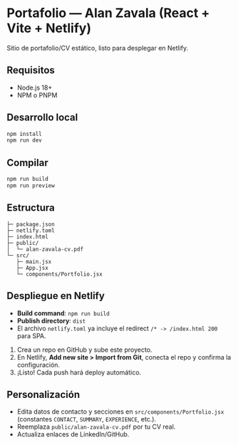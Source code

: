 # Portafolio — Alan Zavala (React + Vite + Netlify)

Sitio de portafolio/CV estático, listo para desplegar en Netlify.

## Requisitos
- Node.js 18+
- NPM o PNPM

## Desarrollo local
```bash
npm install
npm run dev
```

## Compilar
```bash
npm run build
npm run preview
```

## Estructura
```
├─ package.json
├─ netlify.toml
├─ index.html
├─ public/
│  └─ alan-zavala-cv.pdf
└─ src/
   ├─ main.jsx
   ├─ App.jsx
   └─ components/Portfolio.jsx
```

## Despliegue en Netlify
- **Build command**: `npm run build`
- **Publish directory**: `dist`
- El archivo `netlify.toml` ya incluye el redirect `/* -> /index.html 200` para SPA.

1. Crea un repo en GitHub y sube este proyecto.
2. En Netlify, **Add new site > Import from Git**, conecta el repo y confirma la configuración.
3. ¡Listo! Cada push hará deploy automático.

## Personalización
- Edita datos de contacto y secciones en `src/components/Portfolio.jsx` (constantes `CONTACT`, `SUMMARY`, `EXPERIENCE`, etc.).
- Reemplaza `public/alan-zavala-cv.pdf` por tu CV real.
- Actualiza enlaces de LinkedIn/GitHub.
